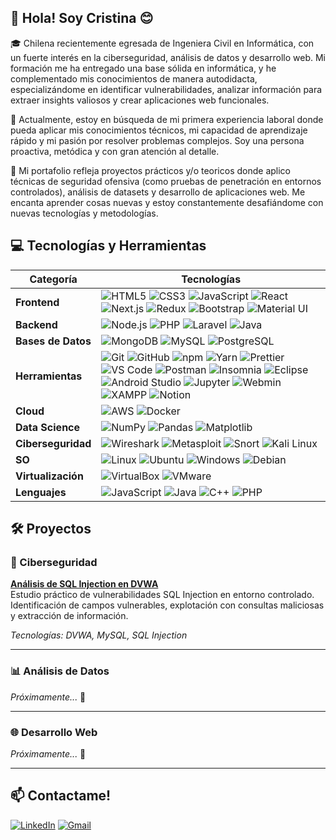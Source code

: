 ## 👋 Hola! Soy Cristina 😊

🎓 Chilena recientemente egresada de Ingeniera Civil en Informática, con un fuerte interés en la ciberseguridad, análisis de datos y desarrollo web. Mi formación me ha entregado una base sólida en informática, y he complementado mis conocimientos de manera autodidacta, especializándome en identificar vulnerabilidades, analizar información para extraer insights valiosos y crear aplicaciones web funcionales.

💼 Actualmente, estoy en búsqueda de mi primera experiencia laboral donde pueda aplicar mis conocimientos técnicos, mi capacidad de aprendizaje rápido y mi pasión por resolver problemas complejos. Soy una persona proactiva, metódica y con gran atención al detalle.

🌟 Mi portafolio refleja proyectos prácticos y/o teoricos donde aplico técnicas de seguridad ofensiva (como pruebas de penetración en entornos controlados), análisis de datasets y desarrollo de aplicaciones web. Me encanta aprender cosas nuevas y estoy constantemente desafiándome con nuevas tecnologías y metodologías.

## 💻 Tecnologías y Herramientas

| Categoría | Tecnologías |
|-----------|-------------|
| **Frontend** | <img alt="HTML5" src="https://img.shields.io/badge/HTML5-E34F26?style=flat&logo=html5&logoColor=white&labelWidth=70" /> <img alt="CSS3" src="https://img.shields.io/badge/CSS3-1572B6?style=flat&logo=css3&logoColor=white&labelWidth=70" /> <img alt="JavaScript" src="https://img.shields.io/badge/JavaScript-F7DF1E?style=flat&logo=javascript&logoColor=black&labelWidth=70" /> <img alt="React" src="https://img.shields.io/badge/React-61DAFB?style=flat&logo=react&logoColor=black&labelWidth=70" /> <img alt="Next.js" src="https://img.shields.io/badge/Next.js-000000?style=flat&logo=next.js&logoColor=white&labelWidth=70" /> <img alt="Redux" src="https://img.shields.io/badge/Redux-764ABC?style=flat&logo=redux&logoColor=white&labelWidth=70" /> <img alt="Bootstrap" src="https://img.shields.io/badge/Bootstrap-7952B3?style=flat&logo=bootstrap&logoColor=white&labelWidth=70" /> <img alt="Material UI" src="https://img.shields.io/badge/Material_UI-007FFF?style=flat&logo=mui&logoColor=white&labelWidth=70" /> |
| **Backend** | <img alt="Node.js" src="https://img.shields.io/badge/Node.js-339933?style=flat&logo=node.js&logoColor=white&labelWidth=70" /> <img alt="PHP" src="https://img.shields.io/badge/PHP-777BB4?style=flat&logo=php&logoColor=white&labelWidth=70" /> <img alt="Laravel" src="https://img.shields.io/badge/Laravel-FF2D20?style=flat&logo=laravel&logoColor=white&labelWidth=70" /> <img alt="Java" src="https://img.shields.io/badge/Java-007396?style=flat&logo=java&logoColor=white&labelWidth=70" /> |
| **Bases de Datos** | <img alt="MongoDB" src="https://img.shields.io/badge/MongoDB-47A248?style=flat&logo=mongodb&logoColor=white&labelWidth=70" /> <img alt="MySQL" src="https://img.shields.io/badge/MySQL-4479A1?style=flat&logo=mysql&logoColor=white&labelWidth=70" /> <img alt="PostgreSQL" src="https://img.shields.io/badge/PostgreSQL-336791?style=flat&logo=postgresql&logoColor=white&labelWidth=70" /> |
| **Herramientas** | <img alt="Git" src="https://img.shields.io/badge/Git-F05032?style=flat&logo=git&logoColor=white&labelWidth=70" /> <img alt="GitHub" src="https://img.shields.io/badge/GitHub-181717?style=flat&logo=github&logoColor=white&labelWidth=70" /> <img alt="npm" src="https://img.shields.io/badge/npm-CB3837?style=flat&logo=npm&logoColor=white&labelWidth=70" /> <img alt="Yarn" src="https://img.shields.io/badge/Yarn-2C8EBB?style=flat&logo=yarn&logoColor=white&labelWidth=70" /> <img alt="Prettier" src="https://img.shields.io/badge/Prettier-F7B93E?style=flat&logo=prettier&logoColor=black&labelWidth=70" /> <img alt="VS Code" src="https://img.shields.io/badge/VS_Code-007ACC?style=flat&logo=visual-studio-code&logoColor=white&labelWidth=70" /> <img alt="Postman" src="https://img.shields.io/badge/Postman-FF6C37?style=flat&logo=postman&logoColor=white&labelWidth=70" /> <img alt="Insomnia" src="https://img.shields.io/badge/Insomnia-4000BF?style=flat&logo=insomnia&logoColor=white&labelWidth=70" /> <img alt="Eclipse" src="https://img.shields.io/badge/Eclipse-2C2255?style=flat&logo=eclipse&logoColor=white&labelWidth=70" /> <img alt="Android Studio" src="https://img.shields.io/badge/Android_Studio-3DDC84?style=flat&logo=android-studio&logoColor=black&labelWidth=70" /> <img alt="Jupyter" src="https://img.shields.io/badge/Jupyter-F37626?style=flat&logo=jupyter&logoColor=white&labelWidth=70" /> <img alt="Webmin" src="https://img.shields.io/badge/Webmin-7D0C3F?style=flat&logo=webmin&logoColor=white&labelWidth=70" /> <img alt="XAMPP" src="https://img.shields.io/badge/XAMPP-FB7A24?style=flat&logo=xampp&logoColor=white&labelWidth=70" /> <img alt="Notion" src="https://img.shields.io/badge/Notion-000000?style=flat&logo=notion&logoColor=white&labelWidth=70" />  |
| **Cloud** | <img alt="AWS" src="https://img.shields.io/badge/AWS-FF9900?style=flat&logo=amazon-aws&logoColor=white&labelWidth=70" /> <img alt="Docker" src="https://img.shields.io/badge/Docker-2496ED?style=flat&logo=docker&logoColor=white&labelWidth=70" /> |
| **Data Science** | <img alt="NumPy" src="https://img.shields.io/badge/NumPy-013243?style=flat&logo=numpy&logoColor=white&labelWidth=70" /> <img alt="Pandas" src="https://img.shields.io/badge/Pandas-150458?style=flat&logo=pandas&logoColor=white&labelWidth=70" /> <img alt="Matplotlib" src="https://img.shields.io/badge/Matplotlib-11557C?style=flat&logo=python&logoColor=white&labelWidth=70" /> |
| **Ciberseguridad** | <img alt="Wireshark" src="https://img.shields.io/badge/Wireshark-1679A7?style=flat&logo=wireshark&logoColor=white&labelWidth=70" /> <img alt="Metasploit" src="https://img.shields.io/badge/Metasploit-258C8C?style=flat&logo=metasploit&logoColor=white&labelWidth=70" /> <img alt="Snort" src="https://img.shields.io/badge/Snort-8B0000?style=flat&logo=snort&logoColor=white&labelWidth=70" /> <img alt="Kali Linux" src="https://img.shields.io/badge/Kali_Linux-557C94?style=flat&logo=kalilinux&logoColor=white&labelWidth=70" /> |
| **SO** | <img alt="Linux" src="https://img.shields.io/badge/Linux-FCC624?style=flat&logo=linux&logoColor=black&labelWidth=70" /> <img alt="Ubuntu" src="https://img.shields.io/badge/Ubuntu-E95420?style=flat&logo=ubuntu&logoColor=white&labelWidth=70" /> <img alt="Windows" src="https://img.shields.io/badge/Windows-0078D6?style=flat&logo=windows&logoColor=white&labelWidth=70" />  <img alt="Debian" src="https://img.shields.io/badge/Debian-A81D33?style=flat&logo=debian&logoColor=white&labelWidth=70" /> |
| **Virtualización** | <img alt="VirtualBox" src="https://img.shields.io/badge/VirtualBox-183A61?style=flat&logo=virtualbox&logoColor=white&labelWidth=70" /> <img alt="VMware" src="https://img.shields.io/badge/VMware-607078?style=flat&logo=vmware&logoColor=white&labelWidth=70" /> |
| **Lenguajes** | <img alt="JavaScript" src="https://img.shields.io/badge/JavaScript-F7DF1E?style=flat&logo=javascript&logoColor=black&labelWidth=70" /> <img alt="Java" src="https://img.shields.io/badge/Java-007396?style=flat&logo=java&logoColor=white&labelWidth=70" /> <img alt="C++" src="https://img.shields.io/badge/C++-00599C?style=flat&logo=cplusplus&logoColor=white&labelWidth=70" /> <img alt="PHP" src="https://img.shields.io/badge/PHP-777BB4?style=flat&logo=php&logoColor=white&labelWidth=70" /> |

## 🛠️ Proyectos

### 🔐 Ciberseguridad
**[Análisis de SQL Injection en DVWA](https://github.com/CristinaTiznado/Desafio-SQL-Injection/tree/main)**  
Estudio práctico de vulnerabilidades SQL Injection en entorno controlado. Identificación de campos vulnerables, explotación con consultas maliciosas y extracción de información.

*Tecnologías: DVWA, MySQL, SQL Injection*

---

### 📊 Análisis de Datos
*Próximamente...* 🚧

---

### 🌐 Desarrollo Web  
*Próximamente...* 🚧

---
## 📫 Contactame!
<a href="https://www.linkedin.com/in/cristina-tiznado/"><img src="https://img.shields.io/badge/LinkedIn-%230A66C2.svg?style=plastic&logo=linkedin&logoColor=white" alt="LinkedIn"/></a>
<a href="mailto:cristina.tiznado7@gmail.com"><img img src="https://img.shields.io/badge/gmail-%23EA4335.svg?style=plastic&logo=gmail&logoColor=white" alt="Gmail"/></a>
